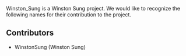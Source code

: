 Winston_Sung is a Winston Sung project. We would like to recognize the
following names for their contribution to the project.

## Contributors
<!-- BEGIN CONTRIBUTOR LIST -->
* WinstonSung (Winston Sung)
<!-- END CONTRIBUTOR LIST -->
